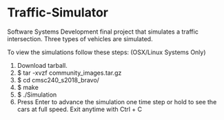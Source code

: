 # Traffic-Simulator

Software Systems Development final project that simulates a traffic intersection.  Three types of vehicles are simulated.

To view the simulations follow these steps: (OSX/Linux Systems Only)

  1. Download tarball.
  2. $ tar -xvzf community_images.tar.gz
  3. $ cd cmsc240_s2018_bravo/
  4. $ make
  5. $ ./Simulation
  6. Press Enter to advance the simulation one time step or hold to see the cars at full speed.  Exit anytime with Ctrl + C
